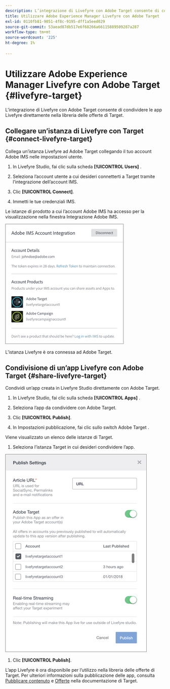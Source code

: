 ```yaml
---
description: L’integrazione di Livefyre con Adobe Target consente di condividere le app Livefyre direttamente nella libreria delle offerte di Target.
title: Utilizzare Adobe Experience Manager Livefyre con Adobe Target
exl-id: 0110fb81-9051-4f8c-9195-dff1a5eed029
source-git-commit: 53aead87db517e6f68266a66115889509287a287
workflow-type: tm+mt
source-wordcount: '225'
ht-degree: 1%

---
```


# Utilizzare Adobe Experience Manager Livefyre con Adobe Target {#livefyre-target}

L’integrazione di Livefyre con Adobe Target consente di condividere le app Livefyre direttamente nella libreria delle offerte di Target.

## Collegare un’istanza di Livefyre con Target {#connect-livefyre-target}

Collega un’istanza Livefyre ad Adobe Target collegando il tuo account Adobe IMS nelle impostazioni utente.

1. In Livefyre Studio, fai clic sulla scheda **[!UICONTROL Users]** .

1. Seleziona l’account utente a cui desideri connetterti a Target tramite l’integrazione dell’account IMS.

1. Clic **[!UICONTROL Connect]**.

1. Immetti le tue credenziali IMS.

Le istanze di prodotto a cui l’account Adobe IMS ha accesso per la visualizzazione nella finestra Integrazione Adobe IMS.

![](assets/livefyre-target-connect.png)

L’istanza Livefyre è ora connessa ad Adobe Target.

## Condivisione di un’app Livefyre con Adobe Target {#share-livefyre-target}

Condividi un’app creata in Livefyre Studio direttamente con Adobe Target.

1. In Livefyre Studio, fai clic sulla scheda **[!UICONTROL Apps]** .

1. Seleziona l’app da condividere con Adobe Target.

1. Clic **[!UICONTROL Publish]**.

1. In Impostazioni pubblicazione, fai clic sullo switch Adobe Target .

Viene visualizzato un elenco delle istanze di Target.

1. Seleziona l’istanza Target in cui desideri condividere l’app.

![](assets/livefyre-target-publish.png)

1. Clic  **[!UICONTROL Publish]**.

L’app Livefyre è ora disponibile per l’utilizzo nella libreria delle offerte di Target. Per ulteriori informazioni sulla pubblicazione delle app, consulta [Pubblicare contenuto](/help/using/c-library/t-publish-content.md) e [Offerte](https://experienceleague.adobe.com/docs/target/using/experiences/offers/manage-content.html?lang=en) nella documentazione di Target.
